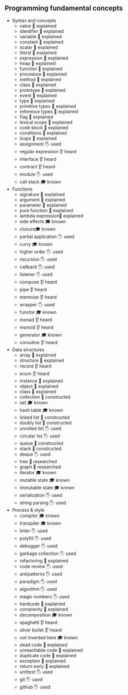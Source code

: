 ## Programming fundamental concepts

- Syntax and concepts
  - value 🙋 explained
  - identifier 🙋 explained
  - variable 🙋 explained 
  - constant 🙋 explained
  - scalar 🙋 explained
  - literal 🙋 explained
  - expression 🙋 explained
  - heap 🙋 explained
  - function 🙋 explained
  - procedure 🙋 explained
  - method 🙋 explained
  - class 🙋 explained
  - prototype 🙋 explained
  - event 🙋 explained
  - type 🙋 explained
  - primitive types 🙋 explained
  - reference types 🙋 explained
  - flag 🙋 explained
  - lexical scope 🙋 explained
  - code block 🙋 explained
  - conditions 🙋 explained
  - loops 🙋 explained
  - assignment 🖐️ used
  - regular expression 👂 heard
  - interface 👂 heard
  - contract 👂 heard
  - module 🖐️ used
  - call stack 🎓 known
- Functions
  - signature 🙋 explained
  - argument 🙋 explained
  - parameter 🙋 explained
  - pure function 🙋 explained
  - lambda expression🙋 explained
  - side effects 🎓 known
  - closure🎓 known
  - partial application 🖐️ used
  - curry 🎓 known
  - higher order 🖐️ used
  - recursion 🖐️ used
  - callback 🖐️ used
  - listener 🖐️ used
  - compose 👂 heard
  - pipe 👂 heard
  - memoize 👂 heard
  - wrapper 🖐️ used
  - functor 🎓 known
  - monad 👂 heard
  - monoid 👂 heard
  - generator 🎓 known
  - coroutine 👂 heard
- Data structures
  - array 🙋 explained
  - structure 🙋 explained
  - record 👂 heard
  - enum 👂 heard
  - instance 🙋 explained
  - object 🙋 explained
  - class 🙋 explained
  - collection 🚀 constructed
  - set 🎓 known
  - hash table 🎓 known
  - linked list 🚀 constructed
  - doubly list 🚀 constructed
  - unrolled list 🖐️ used
  - circular list 🖐️ used
  - queue 🚀 constructed
  - stack 🚀 constructed
  - deque 🖐️ used
  - tree 🔬 researched
  - graph 🔬 researched
  - iterator 🎓 known
  - mutable state 🎓 known
  - immutable state 🎓 known
  - serialization 🖐️ used
  - string parsing 🖐️ used
- Process & style
  - compiler 🎓 known
  - transpiler 🎓 known
  - linter 🖐️ used
  - polyfill 🖐️ used
  - debugger 🖐️ used
  - garbage collection 🖐️ used
  - refactoring 🙋 explained
  - code review 🖐️ used
  - antipatterns 🖐️ used
  - paradigm 🖐️ used
  - algorithm 🖐️ used
  - magic numbers 🖐️ used
  - hardcode 🙋 explained
  - complexity 🙋 explained
  - decomposition 🎓 known
  - spaghetti 👂 heard
  - silver bullet 👂 heard
  - not invented here 🎓 known
  - dead code 🙋 explained
  - unreachable code 🙋 explained
  - duplicate code 🙋 explained
  - exception 🙋 explained
  - return early 🙋 explained
  - unittest 🖐️ used
  - git 🖐️ used
  - github 🖐️ used
